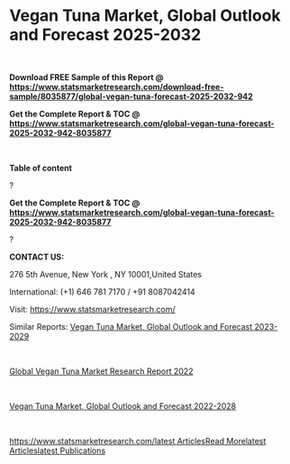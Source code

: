 <h1>Vegan Tuna Market, Global Outlook and Forecast 2025-2032</h1><br/><p><strong>Download FREE Sample of this Report @ <a href="https://www.statsmarketresearch.com/download-free-sample/8035877/global-vegan-tuna-forecast-2025-2032-942">https://www.statsmarketresearch.com/download-free-sample/8035877/global-vegan-tuna-forecast-2025-2032-942</a></strong></p>
 
 
 
 <div><b>Get the Complete Report & TOC @ <a href="https://www.statsmarketresearch.com/global-vegan-tuna-forecast-2025-2032-942-8035877">https://www.statsmarketresearch.com/global-vegan-tuna-forecast-2025-2032-942-8035877</a></b></div>
 
 
 
 <p><br />
 
 <b>Table of content</b></p>
 
 
 
 <p>? </p>
 
 
 
 <div><b>Get the Complete Report & TOC @ <a href="https://www.statsmarketresearch.com/global-vegan-tuna-forecast-2025-2032-942-8035877">https://www.statsmarketresearch.com/global-vegan-tuna-forecast-2025-2032-942-8035877</a></b></div>
 
 
 
 <p>? </p>
 
 
 
 <p><b>CONTACT US:</b><br />
 
 276 5th Avenue, New York , NY 10001,United States<br />
 
 International: (+1) 646 781 7170 / +91 8087042414<br />
 
 Visit: <a href="https://www.statsmarketresearch.com/">https://www.statsmarketresearch.com/</a><br />
 
 Similar Reports: <a href="https://www.statsmarketresearch.com/global-vegan-tuna-forecast-2025-2032-942-8035877">Vegan Tuna Market, Global Outlook and Forecast 2023-2029</a><br />
 
 <br />
 
 <a href="https://www.statsmarketresearch.com/global-vegan-tuna-forecast-2025-2032-942-8035877">Global Vegan Tuna Market Research Report 2022</a><br />
 
 <br />
 
 <a href="https://www.statsmarketresearch.com/global-vegan-tuna-forecast-2025-2032-942-8035877">Vegan Tuna Market, Global Outlook and Forecast 2022-2028</a><br />
 
 <br />
 
 <a href="https://gyeongbokgung.com">https://www.statsmarketresearch.com/</a><a href="https://hallyeomaritime.com">latest Articles</a><a href="https://jingwansa.com">Read More</a><a href="https://nguoiviet.jp/">latest Articles</a><a href="https://www.intelmarketresearch.com/">latest Publications</a></p>